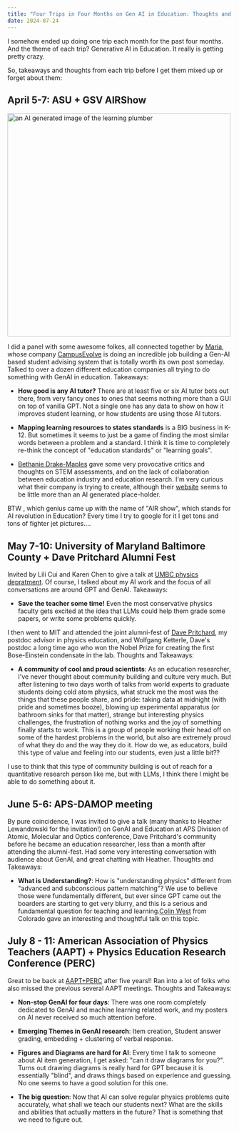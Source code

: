 ```yaml
---
title: "Four Trips in Four Months on Gen AI in Education: Thoughts and Takeaways"
date: 2024-07-24
---
```


I somehow ended up doing one trip each month for the past four months. And the theme of each trip? Generative AI in Education. It really is getting pretty crazy. 

So, takeaways and thoughts from each trip before I get them mixed up or forget about them:

## April 5-7: ASU + GSV AIRShow

<img src="../../../assets/images/GenAI-AIRShow.jpg" width="500" 
alt = "an AI generated image of the learning plumber">

I did a panel with some awesome folkes, all connected together by [Maria](https://www.linkedin.com/in/marialangworthy/), whose company [CampusEvolve](https://www.campusevolve.ai/) is doing an incredible job building a Gen-AI based student advising system that is totally worth its own post someday. Talked to over a dozen different education companies all trying to do something with GenAI in education. Takeaways:

* **How good is any AI tutor?** There are at least five or six AI tutor bots out there, from very fancy ones to ones that seems nothing more than a GUI on top of vanilla GPT. Not a single one has any data to show on how it improves student learning, or how students are using those AI tutors. 

* **Mapping learning resources to states standards** is a BIG business in K-12. But sometimes it seems to just be a game of finding the most similar words between a problem and a standard. I think it is time to completely re-think the concept of "education standards" or "learning goals".

* [Bethanie Drake-Maples](https://www.linkedin.com/in/bethaniemaples/) gave some very provocative critics and thoughts on STEM assessments, and on the lack of collaboration between education industry and education research. I'm very curious what their company is trying to create, although their [website](https://www.atypicalai.com/) seems to be little more than an AI generated place-holder.

BTW , which genius came up with the name of "AIR show", which stands for AI revolution in Education? Every time I try to google for it I get tons and tons of fighter jet pictures....

## May 7-10: University of Maryland Baltimore County + Dave Pritchard Alumni Fest

Invited by Lili Cui and Karen Chen to give a talk at [UMBC physics depratment](https://physics.umbc.edu/). Of course, I talked about my AI work and the focus of all conversations are around GPT and GenAI. Takeaways:

* **Save the teacher some time!** Even the most conservative physics faculty gets excited at the idea that LLMs could help them grade some papers, or write some problems quickly. 

I then went to MIT and attended the joint alumni-fest of [Dave Pritchard](https://physics.mit.edu/faculty/david-pritchard/), my postdoc advisor in physics education, and Wolfgang Ketterle, Dave's postdoc a long time ago who won the Nobel Prize for creating the first Bose-Einstein condensate in the lab. Thoughts and Takeaways:

* **A community of cool and proud scientists**: As an education researcher, I've never thought about community building and culture very much. But after listening to two days worth of talks from world experts to graduate students doing cold atom physics, what struck me the most was the things that these people share, and pride: taking data at midnight (with pride and sometimes booze), blowing up experimental apparatus (or bathroom sinks for that matter), strange but interesting physics challenges, the frustration of nothing works and the joy of something finally starts to work. This is a group of people working their head off on some of the hardest problems in the world, but also are extremely proud of what they do and the way they do it. How do we, as educators, build this type of value and feeling into our students, even just a little bit??

I use to think that this type of community building is out of reach for a quantitative research person like me, but with LLMs, I think there I might be able to do something about it.

## June 5-6: APS-DAMOP meeting

By pure coincidence, I was invited to give a talk (many thanks to Heather Lewandowski for the invitation!) on GenAI and Education at APS Division of Atomic, Molecular and Optics conference, Dave Pritchard's community before he became an education researcher, less than a month after attending the alumni-fest. Had some very interesting conversation with audience about GenAI, and great chatting with Heather. Thoughts and Takeaways:

* **What is Understanding?**: How is "understanding physics" different from "advanced and subconscious pattern matching"? We use to believe those were fundamentally different, but ever since GPT came out the boarders are starting to get very blurry, and this is a serious and fundamental question for teaching and learning.[Colin West](https://www.colorado.edu/physics/colin-west) from Colorado gave an interesting and thoughtful talk on this topic.

## July 8 - 11: American Association of Physics Teachers (AAPT) + Physics Education Research Conference (PERC)

Great to be back at [AAPT+PERC](https://www.aapt.org/Conferences/SM2024/index.cfm) after five years!! Ran into a lot of folks who also missed the previous several AAPT meetings. Thoughts and Takeaways:

* **Non-stop GenAI for four days**: There was one room completely dedicated to GenAI and machine learning related work, and my posters on AI never received so much attention before.

* **Emerging Themes in GenAI research**: Item creation, Student answer grading, embedding + clustering of verbal response. 

* **Figures and Diagrams are hard for AI**: Every time I talk to someone about AI item generation, I get asked: "can it draw diagrams for you?". Turns out drawing diagrams is really hard for GPT because it is essentially "blind", and draws things based on experience and guessing. No one seems to have a good solution for this one.

* **The big question**: Now that AI can solve regular physics problems quite accurately, what shall we teach our students next? What are the skills and abilities that actually matters in the future? That is something that we need to figure out. 
